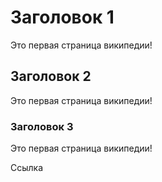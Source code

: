 <!-- TITLE: Home -->
<!-- SUBTITLE: A quick summary of Home -->

# Заголовок 1
Это первая страница википедии!
## Заголовок 2
Это первая страница википедии!
### Заголовок 3

Это первая страница википедии!

Ссылка